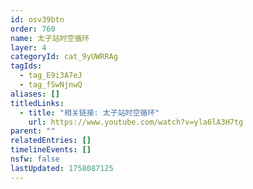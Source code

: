 ```yaml
---
id: osv39btn
order: 760
name: 太子站时空循环
layer: 4
categoryId: cat_9yUWRRAg
tagIds:
  - tag_E9i3A7eJ
  - tag_fSwNjnwQ
aliases: []
titledLinks:
  - title: "相关链接: 太子站时空循环"
    url: https://www.youtube.com/watch?v=yla6lA3H7tg
parent: ""
relatedEntries: []
timelineEvents: []
nsfw: false
lastUpdated: 1758087125
---
```


